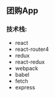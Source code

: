 ## 团购App
### 技术栈:
- react
- react-router4
- redux
- react-redux
- webpack
- babel
- fetch
- express
